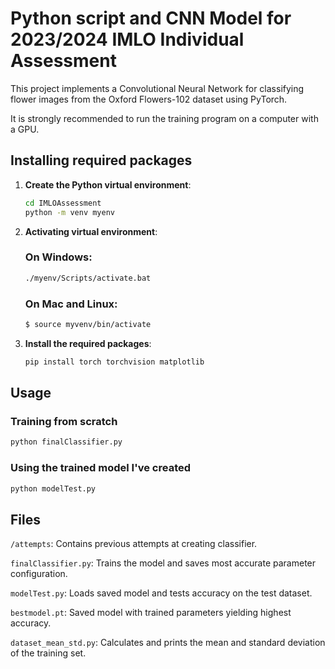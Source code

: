 # Python script and CNN Model for 2023/2024 IMLO Individual Assessment

This project implements a Convolutional Neural Network for classifying flower images from the Oxford Flowers-102 dataset using PyTorch.

It is strongly recommended to run the training program on a computer with a GPU.

## Installing required packages

1. **Create the Python virtual environment**:

   ```sh
   cd IMLOAssessment
   python -m venv myenv
   ```

2. **Activating virtual environment**:

   ### On Windows:

   ```sh
   ./myenv/Scripts/activate.bat
   ```

   ### On Mac and Linux:

   ```sh
   $ source myvenv/bin/activate
   ```

3. **Install the required packages**:

   ```sh
   pip install torch torchvision matplotlib
   ```

## Usage

### Training from scratch

```sh
python finalClassifier.py
```

### Using the trained model I've created

```sh
python modelTest.py
```

## Files

`/attempts`: Contains previous attempts at creating classifier.

`finalClassifier.py`: Trains the model and saves most accurate parameter configuration.

`modelTest.py`: Loads saved model and tests accuracy on the test dataset.

`bestmodel.pt`: Saved model with trained parameters yielding highest accuracy.

`dataset_mean_std.py`: Calculates and prints the mean and standard deviation of the training set.

